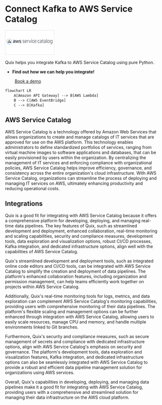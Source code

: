# Connect Kafka to AWS Service Catalog

![](./images/logo_1.jpg)

Quix helps you integrate Kafka to AWS Service Catalog using pure Python.

<div class="grid cards blog-grid-card" markdown>

- __Find out how we can help you integrate!__

    <a class="md-button md-button--primary" href="https://share.hsforms.com/1iW0TmZzKQMChk0lxd_tGiw4yjw2?__hstc=175542013.2303933fbd746c0ac86d9ccbe9bc9100.1728383268831.1729603416735.1729620918855.31&__hssc=175542013.1.1729620918855&__hsfp=2132701734" target="_blank" style="margin:.5rem;">Book a demo</a>

</div>

```mermaid
flowchart LR
    A[Amazon API Gateway] --> B[AWS Lambda]
    B --> C[AWS EventBridge]
    C --> D[Kafka]
```

## AWS Service Catalog

AWS Service Catalog is a technology offered by Amazon Web Services that allows organizations to create and manage catalogs of IT services that are approved for use on the AWS platform. This technology enables administrators to define standardized portfolios of services, ranging from virtual machine images to software applications and databases, that can be easily provisioned by users within the organization. By centralizing the management of IT services and enforcing compliance with organizational policies, AWS Service Catalog helps improve efficiency, governance, and consistency across the entire organization's cloud infrastructure. With AWS Service Catalog, organizations can streamline the process of deploying and managing IT services on AWS, ultimately enhancing productivity and reducing operational costs.

## Integrations

Quix is a good fit for integrating with AWS Service Catalog because it offers a comprehensive platform for developing, deploying, and managing real-time data pipelines. The key features of Quix, such as streamlined development and deployment, enhanced collaboration, real-time monitoring and scaling capabilities, security and compliance measures, development tools, data exploration and visualization options, robust CI/CD processes, Kafka integration, and dedicated infrastructure options, align well with the capabilities of AWS Service Catalog.

Quix's streamlined development and deployment tools, such as integrated online code editors and CI/CD tools, can be integrated with AWS Service Catalog to simplify the creation and deployment of data pipelines. The platform's enhanced collaboration features, including organization and permission management, can help teams efficiently work together on projects within AWS Service Catalog.

Additionally, Quix's real-time monitoring tools for logs, metrics, and data exploration can complement AWS Service Catalog's monitoring capabilities, providing users with comprehensive monitoring of their data pipelines. The platform's flexible scaling and management options can be further enhanced through integration with AWS Service Catalog, allowing users to easily scale resources, manage CPU and memory, and handle multiple environments linked to Git branches.

Furthermore, Quix's security and compliance measures, such as secure management of secrets and compliance with dedicated infrastructure options, align with AWS Service Catalog's emphasis on security and governance. The platform's development tools, data exploration and visualization features, Kafka integration, and dedicated infrastructure options can also be seamlessly integrated with AWS Service Catalog to provide a robust and efficient data pipeline management solution for organizations using AWS services.

Overall, Quix's capabilities in developing, deploying, and managing data pipelines make it a good fit for integrating with AWS Service Catalog, providing users with a comprehensive and streamlined solution for managing their data infrastructure on the AWS cloud platform.

